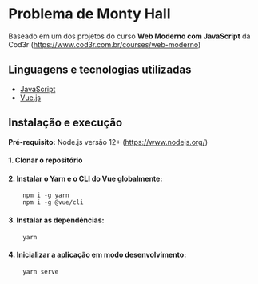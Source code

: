 # Problema de Monty Hall

Baseado em um dos projetos do curso **Web Moderno com JavaScript** da Cod3r (https://www.cod3r.com.br/courses/web-moderno)

## Linguagens e tecnologias utilizadas

- [JavaScript](https://www.javascript.com/)
- [Vue.js](https://vuejs.org/)

## Instalação e execução

**Pré-requisito:** Node.js versão 12+ (https://www.nodejs.org/)

#### 1. Clonar o repositório

#### 2. Instalar o Yarn e o CLI do Vue globalmente:

```
    npm i -g yarn
    npm i -g @vue/cli

```

#### 3. Instalar as dependências:

```
    yarn

```

#### 4. Inicializar a aplicação em modo desenvolvimento:

```
    yarn serve

```
